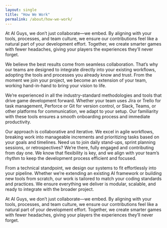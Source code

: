 ```yaml
---
layout: single
title: "How We Work"
permalink: /about/how-we-work/
---
```

At AI Guys, we don’t just collaborate—we embed. By aligning with your tools, processes, and team culture, we ensure our contributions feel like a natural part of your development effort. Together, we create smarter games with fewer headaches, giving your players the experiences they’ll never forget.

We believe the best results come from seamless collaboration. That’s why our teams are designed to integrate directly into your existing workflows, adopting the tools and processes you already know and trust. From the moment we join your project, we become an extension of your team, working hand-in-hand to bring your vision to life.

We’re experienced in all the industry-standard methodologies and tools that drive game development forward. Whether your team uses Jira or Trello for task management, Perforce or Git for version control, or Slack, Teams, or other platforms for communication, we adapt to your setup. Our familiarity with these tools ensures a smooth onboarding process and immediate productivity.

Our approach is collaborative and iterative. We excel in agile workflows, breaking work into manageable increments and prioritizing tasks based on your goals and timelines. Need us to join daily stand-ups, sprint planning sessions, or retrospectives? We’re there, fully engaged and contributing from day one. We know that flexibility is key, and we align with your team’s rhythm to keep the development process efficient and focused.

From a technical standpoint, we design our systems to fit effortlessly into your pipeline. Whether we’re extending an existing AI framework or building new tools from scratch, our work is tailored to match your coding standards and practices. We ensure everything we deliver is modular, scalable, and ready to integrate with the broader project.

At AI Guys, we don’t just collaborate—we embed. By aligning with your tools, processes, and team culture, we ensure our contributions feel like a natural part of your development effort. Together, we create smarter games with fewer headaches, giving your players the experiences they’ll never forget.

